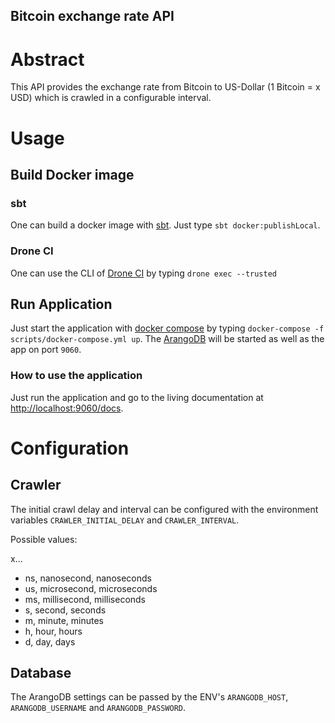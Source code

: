 Bitcoin exchange rate API
-------------------
# Abstract
This API provides the exchange rate from Bitcoin to US-Dollar (1 Bitcoin = x USD) which is crawled in a configurable interval.

# Usage
## Build Docker image
### sbt
One can build a docker image with [sbt](https://www.scala-sbt.org/). Just type `sbt docker:publishLocal`.
### Drone CI
One can use the CLI of [Drone CI](https://drone.io/) by typing `drone exec --trusted`

## Run Application
Just start the application with [docker compose](https://docs.docker.com/compose) by typing `docker-compose -f scripts/docker-compose.yml up`.
The [ArangoDB](https://www.arangodb.com/) will be started as well as the app on port `9060`.
### How to use the application
Just run the application and go to the living documentation at [http://localhost:9060/docs](http://localhost:9060/docs).

# Configuration
## Crawler
The initial crawl delay and interval can be configured with the environment variables `CRAWLER_INITIAL_DELAY` and `CRAWLER_INTERVAL`.

Possible values:

x...
* ns, nanosecond, nanoseconds
* us, microsecond, microseconds
* ms, millisecond, milliseconds
* s, second, seconds
* m, minute, minutes
* h, hour, hours
* d, day, days

## Database
The ArangoDB settings can be passed by the ENV's `ARANGODB_HOST`, ` ARANGODB_USERNAME` and `ARANGODB_PASSWORD`.
